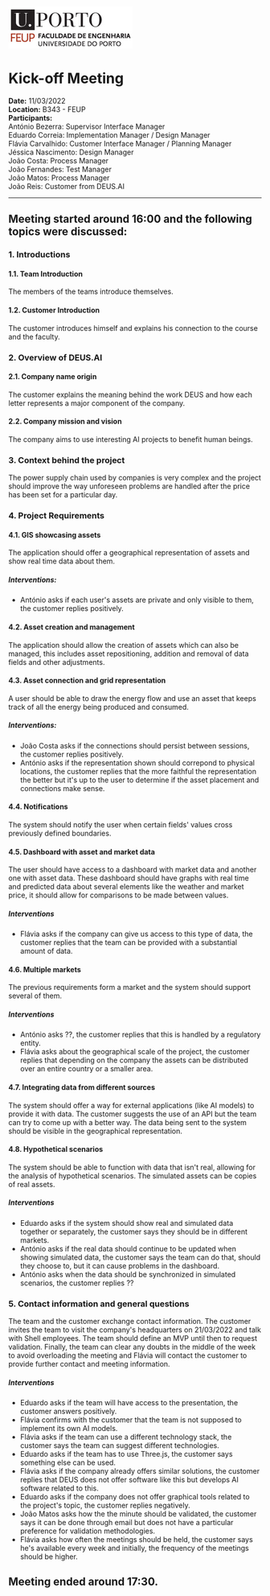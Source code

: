 
![feup logo](./images/feup_logo.jpg)
# Kick-off Meeting
**Date:** 11/03/2022\
**Location:** B343 - FEUP\
**Participants:**\
António Bezerra: Supervisor Interface Manager\
Eduardo Correia: Implementation Manager / Design Manager\
Flávia Carvalhido: Customer Interface Manager / Planning Manager\
Jéssica Nascimento: Design Manager\
João Costa: Process Manager\
João Fernandes: Test Manager\
João Matos: Process Manager\
João Reis: Customer from DEUS.AI
___
## Meeting started around 16:00 and the following topics were discussed:
### **1. Introductions**
#### 1.1. Team Introduction
The members of the teams introduce themselves.
#### 1.2. Customer Introduction
The customer introduces himself and explains his connection to the course and the faculty.
### **2. Overview of DEUS.AI**
#### 2.1. Company name origin
The customer explains the meaning behind the work DEUS and how each letter represents a major component of the company.
#### 2.2. Company mission and vision
The company aims to use interesting AI projects to benefit human beings.
### **3. Context behind the project**
The power supply chain used by companies is very complex and the project should improve the way unforeseen problems are handled after the price has been set for a particular day.
### **4. Project Requirements**
#### 4.1. GIS showcasing assets
The application should offer a geographical representation of assets and show real time data about them.
##### Interventions:
- António asks if each user's assets are private and only visible to them, the customer replies positively.
#### 4.2. Asset creation and management
The application should allow the creation of assets which can also be managed, this includes asset repositioning, addition and removal of data fields and other adjustments.
#### 4.3. Asset connection and grid representation
A user should be able to draw the energy flow and use an asset that keeps track of all the energy being produced and consumed.
##### Interventions:
- João Costa asks if the connections should persist between sessions, the customer replies positively.
- António asks if the representation shown should correpond to physical locations, the customer replies that the more faithful the representation the better but it's up to the user to determine if the asset placement and connections make sense. 
#### 4.4. Notifications
The system should notify the user when certain fields' values cross previously defined boundaries.
#### 4.5. Dashboard with asset and market data
The user should have access to a dashboard with market data and another one with asset data. These dashboard should have graphs with real time and predicted data about several elements like the weather and market price, it should allow for comparisons to be made between values.
##### Interventions
- Flávia asks if the company can give us access to this type of data, the customer replies that the team can be provided with a substantial amount of data.
#### 4.6. Multiple markets
The previous requirements form a market and the system should support several of them.
##### Interventions
- António asks ??, the customer replies that this is handled by a regulatory entity.
- Flávia asks about the geographical scale of the project, the customer replies that depending on the company the assets can be distributed over an entire country or a smaller area.
#### 4.7. Integrating data from different sources
The system should offer a way for external applications (like AI models) to provide it with data. The customer suggests the use of an API but the team can try to come up with a better way. The data being sent to the system should be visible in the geographical representation.
#### 4.8. Hypothetical scenarios
The system should be able to function with data that isn't real, allowing for the analysis of hypothetical scenarios. The simulated assets can be copies of real assets.
##### Interventions
- Eduardo asks if the system should show real and simulated data together or separately, the customer says they should be in different markets.
- António asks if the real data should continue to be updated when showing simulated data, the customer says the team can do that, should they choose to, but it can cause problems in the dashboard.
- António asks when the data should be synchronized in simulated scenarios, the customer replies ??
### **5. Contact information and general questions**
The team and the customer exchange contact information. The customer invites the team to visit the company's headquarters on 21/03/2022 and talk with Shell employees. The team should define an MVP until then to request validation. Finally, the team can clear any doubts in the middle of the week to avoid overloading the meeting and Flávia will contact the customer to provide further contact and meeting information.
##### Interventions
- Eduardo asks if the team will have access to the presentation, the customer answers positively.
- Flávia confirms with the customer that the team is not supposed to implement its own AI models.
- Flávia asks if the team can use a different technology stack, the customer says the team can suggest different technologies.
- Eduardo asks if the team has to use Three.js, the customer says something else can be used.
- Flávia asks if the company already offers similar solutions, the customer replies that DEUS does not offer software like this but develops AI software related to this.
- Eduardo asks if the company does not offer graphical tools related to the project's topic, the customer replies negatively.
- João Matos asks how the the minute should be validated, the customer says it can be done through email but does not have a particular preference for validation methodologies.
- Flávia asks how often the meetings should be held, the customer says he's available every week and initially, the frequency of the meetings should be higher.

## Meeting ended around 17:30.